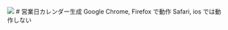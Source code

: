 <img src="https://img.shields.io/badge/-Javascript-F7DF1E.svg?logo=javascript&style=for-the-badge">
# 営業日カレンダー生成  
Google Chrome, Firefox で動作  
Safari, ios では動作しない  
